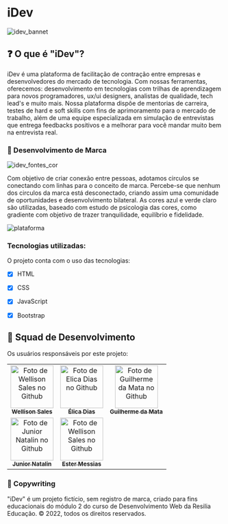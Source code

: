 # iDev


![idev_bannet](https://user-images.githubusercontent.com/83258570/170381927-8c9226cd-678e-43ce-8bdf-8780dddfe018.jpg)

## ❓ O que é "iDev"?
iDev é uma plataforma de facilitação de contração entre empresas e desenvolvedores do mercado de tecnologia. Com nossas ferramentas, oferecemos: desenvolvimento em tecnologias com trilhas de aprendizagem para novos programadores, ux/ui designers, analistas de qualidade, tech lead's e muito mais. Nossa plataforma dispõe de mentorias de carreira, testes de hard e soft skills com fins de aprimoramento para o mercado de trabalho, além de uma equipe especializada em simulação de entrevistas que entrega feedbacks positivos e a melhorar para você mandar muito bem na entrevista real.


### 🎯 Desenvolvimento de Marca


![idev_fontes_cor](https://user-images.githubusercontent.com/83258570/170386396-aadcc93a-ec64-468a-8413-c1cc066f037a.jpg)


Com objetivo de criar conexão entre pessoas, adotamos circulos se conectando com linhas para o conceito de marca. Percebe-se que nenhum dos circulos da marca está desconectado, criando assim uma comunidade de oportunidades e desenvolvimento bilateral. As cores azul e verde claro são utilizadas, baseado com estudo de psicologia das cores, como gradiente com objetivo de trazer tranquilidade, equilíbrio e fidelidade.

![plataforma](https://user-images.githubusercontent.com/83258570/170403985-9dbe66b4-3e04-4726-9f68-e892fd0daf21.png)


### Tecnologias utilizadas:

O projeto conta com o uso das tecnologias:

- [x] HTML
- [x] CSS
- [x] JavaScript
- [x] Bootstrap


## 🤝 Squad de Desenvolvimento

Os usuários responsáveis por este projeto:

<table>
  <tr>
    <td align="center">
      <a href="#">
        <img src="https://avatars.githubusercontent.com/u/83258570?v=4" width="100px;" alt="Foto de Wellison Sales no Github"/><br>
        <sub>
          <b>Wellison Sales</b>
        </sub>
      </a>
    </td>
    <td align="center">
      <a href="#">
        <img src="https://avatars.githubusercontent.com/u/102865744?v=4" width="100px;" alt="Foto de Elica Dias no Github"/><br>
        <sub>
          <b>Élica Dias</b>
        </sub>
      </a>
    </td>
    <td align="center">
      <a href="#">
        <img src="https://avatars.githubusercontent.com/u/102765157?v=4" width="100px;" alt="Foto de Guilherme da Mata no Github"/><br>
        <sub>
          <b>Guilherme da Mata</b>
        </sub>
      </a>
    </td>
    <tr>
    <td align="center">
      <a href="#">
        <img src="https://avatars.githubusercontent.com/u/93950955?v=4" width="100px;" alt="Foto de Junior Natalin no Github"/><br>
        <sub>
          <b>Junior Natalin</b>
        </sub>
      </a>
      <td align="center">
      <a href="#">
        <img src="https://avatars.githubusercontent.com/u/87023023?v=4" width="100px;" alt="Foto de Wellison Sales no Github"/><br>
        <sub>
          <b>Ester Messias</b>
        </sub>
      </a>
    </td>
    </td>
    
  </tr>
</table>

### 🔗 Copywriting

"iDev" é um projeto fictício, sem registro de marca, criado para fins educacionais do módulo 2 do curso de Desenvolvimento Web da Resilia Educação. © 2022, todos os direitos reservados.

